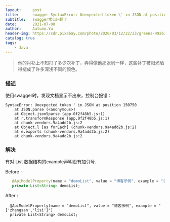 ```yaml
---
layout:     post
title:      swagger SyntaxError: Unexpected token \' in JSON at position 150750
subtitle:   swagger常见问题了
date:       2021-07-08
author:     Autuan.Yu
header-img: https://cdn.pixabay.com/photo/2020/03/12/22/23/greens-4926370_960_720.jpg
catalog: true
tags:
    - Java
---
```

> 他的衬衫上不知打了多少次补丁，弄得像他那张帆一样，这些补丁被阳光晒得褪成了许多深浅不同的颜色。

### 描述
使用swagger时，发现文档显示不出来，控制台报错：
````
SyntaxError: Unexpected token ' in JSON at position 150750
    at JSON.parse (<anonymous>)
    at Object.json5parse (app.0f2f48b5.js:1)
    at r.transformResponse (app.0f2f48b5.js:1)
    at chunk-vendors.9a4add2b.js:2
    at Object.l [as forEach] (chunk-vendors.9a4add2b.js:2)
    at e.exports (chunk-vendors.9a4add2b.js:2)
    at chunk-vendors.9a4add2b.js:2
````

### 解决
有对 List<String> 数据结构的example声明没有加引号.  
 
Before :  
```` Java
   @ApiModelProperty(name = "demoList", value = "博客示例", example = "[zhangsan,lisi]")
   private List<String> demoList;
````
  
After :
````
  @ApiModelProperty(name = "demoList", value = "博客示例", example = "['zhangsan','lisi']")
  private List<String> demoList;
````

